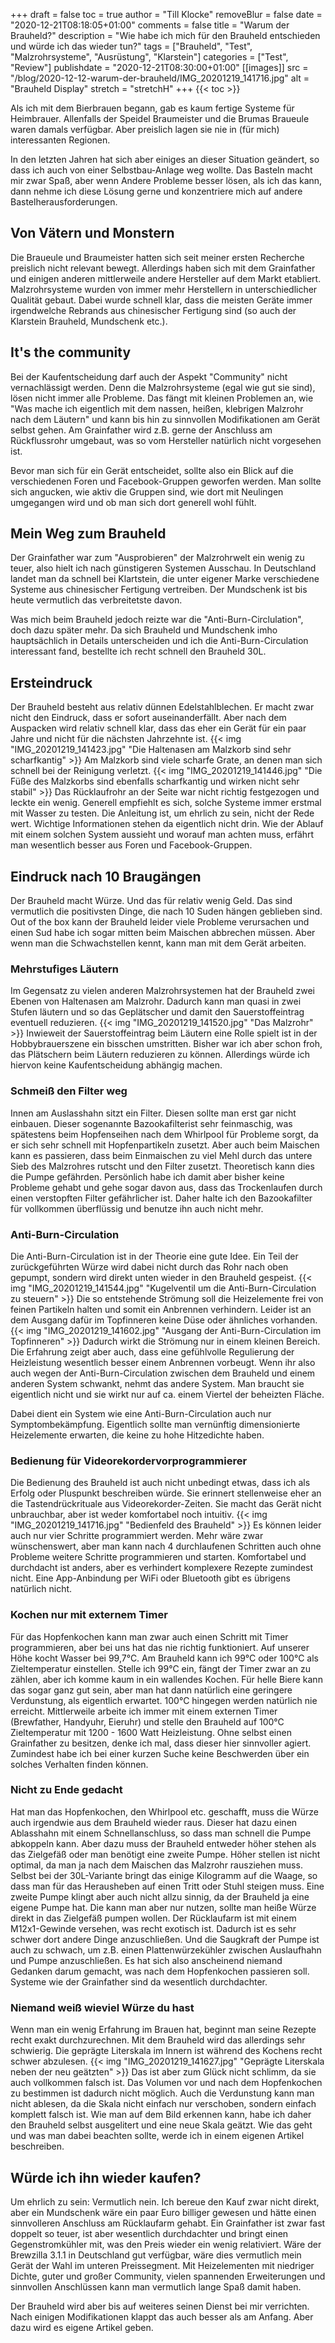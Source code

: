 +++
draft = false
toc = true
author = "Till Klocke"
removeBlur = false
date = "2020-12-21T08:18:05+01:00"
comments = false
title = "Warum der Brauheld?"
description = "Wie habe ich mich für den Brauheld entschieden und würde ich das wieder tun?"
tags = ["Brauheld", "Test", "Malzrohrsysteme", "Ausrüstung", "Klarstein"]
categories = ["Test", "Review"]
publishdate = "2020-12-21T08:30:00+01:00"
[[images]]
  src = "/blog/2020-12-12-warum-der-brauheld/IMG_20201219_141716.jpg"
  alt = "Brauheld Display"
  stretch = "stretchH"
+++
{{< toc >}}

Als ich mit dem Bierbrauen begann, gab es kaum fertige Systeme für Heimbrauer. Allenfalls
der Speidel Braumeister und die Brumas Braueule waren damals verfügbar. Aber preislich lagen
sie nie in (für mich) interessanten Regionen.

In den letzten Jahren hat sich aber einiges an dieser Situation geändert, so dass ich auch von
einer Selbstbau-Anlage weg wollte.  Das Basteln macht mir zwar Spaß, aber wenn Andere Probleme
besser lösen, als ich das kann, dann nehme ich diese Lösung gerne und konzentriere mich auf andere
Bastelherausforderungen.

## Von Vätern und Monstern

Die Braueule und Braumeister hatten sich seit meiner ersten Recherche preislich nicht relevant bewegt.
Allerdings haben sich mit dem Grainfather und einigen anderen mittlerweile andere Hersteller auf dem
Markt etabliert. Malzrohrsysteme wurden von immer mehr Herstellern in unterschiedlicher Qualität
gebaut. Dabei wurde schnell klar, dass die meisten Geräte immer irgendwelche Rebrands aus chinesischer 
Fertigung sind (so auch der Klarstein Brauheld, Mundschenk etc.).

## It's the community

Bei der Kaufentscheidung darf auch der Aspekt "Community" nicht vernachlässigt werden. Denn die 
Malzrohrsysteme (egal wie gut sie sind), lösen nicht immer alle Probleme. Das fängt mit kleinen
Problemen an, wie "Was mache ich eigentlich mit dem nassen, heißen, klebrigen Malzrohr nach dem Läutern"
und kann bis hin zu sinnvollen Modifikationen am Gerät selbst gehen. Am Grainfather wird z.B. gerne
der Anschluss am Rückflussrohr umgebaut, was so vom Hersteller natürlich nicht vorgesehen ist.

Bevor man sich für ein Gerät entscheidet, sollte also ein Blick auf die verschiedenen Foren und 
Facebook-Gruppen geworfen werden. Man sollte sich angucken, wie aktiv die Gruppen sind, wie dort 
mit Neulingen umgegangen wird und ob man sich dort generell wohl fühlt.

## Mein Weg zum Brauheld

Der Grainfather war zum "Ausprobieren" der Malzrohrwelt ein wenig zu teuer, also hielt ich nach günstigeren
Systemen Ausschau. In Deutschland landet man da schnell bei Klartstein, die unter eigener Marke verschiedene
Systeme aus chinesischer Fertigung vertreiben. Der Mundschenk ist bis heute vermutlich das verbreitetste davon.

Was mich beim Brauheld jedoch reizte war die "Anti-Burn-Circlulation", doch dazu später mehr. Da sich Brauheld
und Mundschenk imho hauptsächlich in Details unterscheiden und ich die Anti-Burn-Circulation interessant fand,
bestellte ich recht schnell den Brauheld 30L.

## Ersteindruck

Der Brauheld besteht aus relativ dünnen Edelstahlblechen. Er macht zwar nicht den Eindruck, dass er sofort
auseinanderfällt. Aber nach dem Auspacken wird relativ schnell klar, dass das eher ein Gerät für ein paar Jahre
und nicht für die nächsten Jahrzehnte ist. 
{{< img "IMG_20201219_141423.jpg" "Die Haltenasen am Malzkorb sind sehr scharfkantig" >}}
Am Malzkorb sind viele scharfe Grate, an denen man sich schnell
bei der Reinigung verletzt. 
{{< img "IMG_20201219_141446.jpg" "Die Füße des Malzkorbs sind ebenfalls scharfkantig und wirken nicht sehr stabil" >}}
Das Rücklaufrohr an der Seite war nicht richtig festgezogen und leckte ein wenig.
Generell empfiehlt es sich, solche Systeme immer erstmal mit Wasser zu testen.
Die Anleitung ist, um ehrlich zu sein, nicht der Rede wert. Wichtige Informationen stehen da eigentlich nicht drin.
Wie der Ablauf mit einem solchen System aussieht und worauf man achten muss, erfährt man wesentlich besser aus
Foren und Facebook-Gruppen.

## Eindruck nach 10 Braugängen

Der Brauheld macht Würze. Und das für relativ wenig Geld. Das sind vermutlich die positivsten Dinge, die nach
10 Suden hängen geblieben sind. Out of the box kann der Brauheld leider viele Probleme verursachen und einen Sud
habe ich sogar mitten beim Maischen abbrechen müssen. Aber wenn man die Schwachstellen kennt, kann man mit dem Gerät
arbeiten.

### Mehrstufiges Läutern

Im Gegensatz zu vielen anderen Malzrohrsystemen hat der Brauheld zwei Ebenen von Haltenasen am Malzrohr.
Dadurch kann man quasi in zwei Stufen läutern und so das Geplätscher und damit den Sauerstoffeintrag
eventuell reduzieren.
{{< img "IMG_20201219_141520.jpg" "Das Malzrohr" >}}
Inwieweit der Sauerstoffeintrag beim Läutern eine Rolle spielt ist in der Hobbybrauerszene ein bisschen umstritten.
Bisher war ich aber schon froh, das Plätschern beim Läutern reduzieren zu können. Allerdings würde
ich hiervon keine Kaufentscheidung abhängig machen.

### Schmeiß den Filter weg

Innen am Auslasshahn sitzt ein Filter. Diesen sollte man erst gar nicht einbauen. Dieser sogenannte Bazookafilterist sehr feinmaschig, was spätestens beim Hopfenseihen nach dem Whirlpool für Probleme sorgt, da er sich sehr
schnell mit Hopfenpartikeln zusetzt. Aber auch beim Maischen kann es passieren, dass beim Einmaischen zu viel
Mehl durch das untere Sieb des Malzrohres rutscht und den Filter zusetzt. 
Theoretisch kann dies die Pumpe gefährden. Persönlich habe ich damit aber bisher keine Probleme gehabt und
gehe sogar davon aus, dass das Trockenlaufen durch einen verstopften Filter gefährlicher ist. Daher halte
ich den Bazookafilter für vollkommen überflüssig und benutze ihn auch nicht mehr.

### Anti-Burn-Circulation

Die Anti-Burn-Circulation ist in der Theorie eine gute Idee. Ein Teil der zurückgeführten Würze wird dabei
nicht durch das Rohr nach oben gepumpt, sondern wird direkt unten wieder in den Brauheld gespeist.
{{< img "IMG_20201219_141544.jpg" "Kugelventil um die Anti-Burn-Circulation zu steuern" >}}
Die so entstehende
Strömung soll die Heizelemente frei von feinen Partikeln halten und somit ein Anbrennen verhindern. Leider
ist an dem Ausgang dafür im Topfinneren keine Düse oder ähnliches vorhanden.
{{< img "IMG_20201219_141602.jpg" "Ausgang der Anti-Burn-Circulation im Topfinneren" >}}
Dadurch wirkt die Strömung nur in einem kleinen
Bereich. Die Erfahrung zeigt aber auch, dass eine gefühlvolle Regulierung der Heizleistung wesentlich besser einem
Anbrennen vorbeugt. Wenn ihr also auch wegen der Anti-Burn-Circulation zwischen dem Brauheld und einem anderen System
schwankt, nehmt das andere System. Man braucht sie eigentlich nicht und sie wirkt nur auf ca. einem Viertel der
beheizten Fläche.

Dabei dient ein System wie eine Anti-Burn-Circulation auch nur Symptombekämpfung. Eigentlich sollte man vernünftig
dimensionierte Heizelemente erwarten, die keine zu hohe Hitzedichte haben. 

### Bedienung für Videorekordervorprogrammierer

Die Bedienung des Brauheld ist auch nicht unbedingt etwas, dass ich als Erfolg oder Pluspunkt beschreiben würde.
Sie erinnert stellenweise eher an die Tastendrückrituale aus Videorekorder-Zeiten. Sie macht das Gerät nicht
unbrauchbar, aber ist weder komfortabel noch intuitiv. 
{{< img "IMG_20201219_141716.jpg" "Bedienfeld des Brauheld" >}}
Es können leider auch nur vier Schritte programmiert werden.
Mehr wäre zwar wünschenswert, aber man kann nach 4 durchlaufenen Schritten auch ohne Probleme weitere Schritte 
programmieren und starten. Komfortabel und durchdacht ist anders, aber es verhindert komplexere Rezepte zumindest
nicht. Eine App-Anbindung per WiFi oder Bluetooth gibt es übrigens natürlich nicht.

### Kochen nur mit externem Timer

Für das Hopfenkochen kann man zwar auch einen Schritt mit Timer programmieren, aber bei uns hat das nie richtig
funktioniert. Auf unserer Höhe kocht Wasser bei 99,7°C. Am Brauheld kann ich 99°C oder 100°C als Zieltemperatur
einstellen. Stelle ich 99°C ein, fängt der Timer zwar an zu zählen, aber ich komme kaum in ein wallendes Kochen.
Für helle Biere kann das sogar ganz gut sein, aber man hat dann natürlich eine geringere Verdunstung, als eigentlich
erwartet. 100°C hingegen werden natürlich nie erreicht. Mittlerweile arbeite ich immer mit einem externen Timer
(Brewfather, Handyuhr, Eieruhr) und stelle den Brauheld auf 100°C Zieltemperatur mit 1200 - 1600 Watt Heizleistung.
Ohne selbst einen Grainfather zu besitzen, denke ich mal, dass dieser hier sinnvoller agiert. Zumindest habe ich
bei einer kurzen Suche keine Beschwerden über ein solches Verhalten finden können.

### Nicht zu Ende gedacht

Hat man das Hopfenkochen, den Whirlpool etc. geschafft, muss die Würze auch irgendwie aus dem Brauheld wieder raus.
Dieser hat dazu einen Ablasshahn mit einem Schnellanschluss, so dass man schnell die Pumpe abkoppeln kann.
Aber dazu muss der Brauheld entweder höher stehen als das Zielgefäß oder man benötigt eine zweite Pumpe.
Höher stellen ist nicht optimal, da man ja nach dem Maischen das Malzrohr rausziehen muss. Selbst bei der 30L-Variante
bringt das einige Kilogramm auf die Waage, so dass man für das Herausheben auf einen Tritt oder Stuhl steigen muss.
Eine zweite Pumpe klingt aber auch nicht allzu sinnig, da der Brauheld ja eine eigene Pumpe hat. Die kann man aber
nur nutzen, sollte man heiße Würze direkt in das Zielgefäß pumpen wollen.
Der Rücklaufarm ist mit einem M12x1-Gewinde versehen, was recht exotisch ist. Dadurch ist es sehr schwer dort andere
Dinge anzuschließen. Und die Saugkraft der Pumpe ist auch zu schwach, um z.B. einen Plattenwürzekühler zwischen
Auslaufhahn und Pumpe anzuschließen. Es hat sich also anscheinend niemand Gedanken darum gemacht, was nach dem
Hopfenkochen passieren soll. Systeme wie der Grainfather sind da wesentlich durchdachter.

### Niemand weiß wieviel Würze du hast

Wenn man ein wenig Erfahrung im Brauen hat, beginnt man seine Rezepte recht exakt durchzurechnen. Mit dem Brauheld 
wird das allerdings sehr schwierig. Die geprägte Literskala im Innern ist während des Kochens recht schwer
abzulesen. 
{{< img "IMG_20201219_141627.jpg" "Geprägte Literskala neben der neu geätzten" >}}
Das ist aber zum Glück nicht schlimm, da sie auch vollkommen falsch ist. Das Volumen vor und nach dem
Hopfenkochen zu bestimmen ist dadurch nicht möglich. Auch die Verdunstung kann man nicht ablesen, da die Skala nicht
einfach nur verschoben, sondern einfach komplett falsch ist. Wie man auf dem Bild erkennen kann, habe ich daher
den Brauheld selbst ausgelitert und eine neue Skala geätzt. Wie das geht und was man dabei beachten sollte,
werde ich in einem eigenen Artikel beschreiben.

## Würde ich ihn wieder kaufen?

Um ehrlich zu sein: Vermutlich nein. Ich bereue den Kauf zwar nicht direkt, aber ein Mundschenk wäre
ein paar Euro billiger gewesen und hätte einen sinnvolleren Anschluss am Rücklaufarm gehabt. Ein Grainfather
ist zwar fast doppelt so teuer, ist aber wesentlich durchdachter und bringt einen Gegenstromkühler mit, was
den Preis wieder ein wenig relativiert.
Wäre der Brewzilla 3.1.1 in Deutschland gut verfügbar, wäre dies vermutlich mein Gerät der Wahl im unteren
Preissegment. Mit Heizelementen mit niedriger Dichte, guter und großer Community, vielen spannenden Erweiterungen
und sinnvollen Anschlüssen kann man vermutlich lange Spaß damit haben.

Der Brauheld wird aber bis auf weiteres seinen Dienst bei mir verrichten. Nach einigen Modifikationen
klappt das auch besser als am Anfang. Aber dazu wird es eigene Artikel geben.